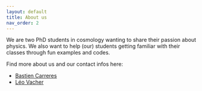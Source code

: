 ```yaml
---
layout: default
title: About us
nav_order: 2
---
```


We are two PhD students in cosmology wanting to share their passion about physics. We also want to help (our) students getting familiar with their classes through fun examples and codes. 

Find more about us and our contact infos here:

- [Bastien Carreres](https://bcarreres.github.io/)
- [Léo Vacher](https://leovacher.github.io/)